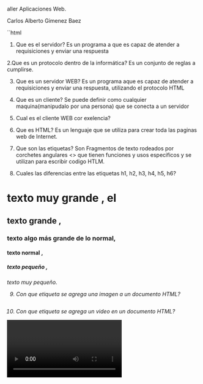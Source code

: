 aller Aplicaciones Web.

Carlos Alberto Gimenez Baez

´´html
1. Que es el servidor?
	Es un programa a que es capaz  de atender a requisiciones y enviar una respuesta

2.Que es un protocolo dentro de la informática?
	Es un conjunto de reglas a cumplirse.	

3. Que es un servidor WEB?
	Es un programa aque es capaz de atender a requisiciones y enviar una respuesta, utilizando el protocolo HTML

4. Que es un cliente?
	Se puede definir como cualquier maquina(manipudalo por una persona) que se conecta a un servidor

5. Cual es el cliente WEB cor exelencia?

	
6. Que es HTML?
Es un lenguaje  que se utiliza para crear toda las paginas web de Internet. 


7. Que son las etiquetas?
Son Fragmentos  de texto rodeados por corchetes angulares <> que tienen funciones y usos especificos y se utilizan para escribir codigo HTLM.

8. Cuales las diferencias entre las etiquetas h1, h2, h3, h4, h5, h6?
<h1> texto muy grande ,
 el <h2> texto grande , 
 <h3> texto algo más grande de lo normal,
  <h4>texto normal ,
  <h5> texto pequeño ,
  <h6> texto muy pequeño.


9. Con que etiqueta se agrega una imagen a un documento HTML?
 <img> 

10. Con que etiqueta se agrega un video en un documento HTML?
 <video>

11. Con que etiqueta se agrega un sonido a un documento HTML?
<audio>

12. Con que atributo se indica a la imagen que se utiliza dentro de una etiqueta de imagen?

Una de las primeras ventajas que nos ofrecen estas etiquetas es la de utilizar formatos diferentes, dependiendo del soporte del navegador. Así pues, podríamos hacer algo como esto:
<picture>
  <source srcset="imagen.webp"> <!-- Formato WebP -->
  <source srcset="imagen.jxr"> <!-- Formato JPEG XR -->
  <img src="imagen.jpg" alt="Descripción de la imagen"> <!-- Fallback -->
</picture>
13. Como se indica al navegador que el documento esta escrito en ingles?
Idioma en el que está escrita la página. Se usan las iniciales como: es_ES: español España, en_US: ingles americano

14. Que es una lista ordenada?
elementos relacionados se muestran siguiendo un orden determinado.
En todos estos casos, la lista más adecuada es la lista ordenada, que se define mediante la etiqueta <ol>. Los elementos de la lista se definen mediante la etiqueta <li>, la misma que se utiliza en las listas no ordenadas.
<ol>
  <li>Enchufar correctamente</li>
  <li>Comprobar conexiones</li>
  <li>Encender el aparato</li>
</ol>


15. Que es un alista no ordenad?
Las listas desordenadas funcionan de manera similar a las ordenadas. La diferencia básica es que en el caso de las listas desordenadas no existen relaciones jerárquicas entre los elementos del elenco, por lo cual no se prevén ordenaciones progresivas como las obtenidas mediante números o letras.

Las listas desordenadas constan de una sola marca de apertura y cierre <UL></UL> y tantas marcas de lista como voces hay que ordenar <LI>. La sintaxis correcta para definir una lista desordenada es:

<UL>
<LI> Primera voz del menú
<LI> Segunda voz del menú
<LI> Tercera voz del menú
</UL>

16. Como se indica un parrafo?
<p>	Define una parte que debe mostrarse como un párrafo.


17. Como se indica la negrita, la cursiva, el subrayado, el tachado, el subindice y el superindice?

NEGRITA
*Existen dos etiquetas que hacen que nuestro texto se convierta en negrita. La utilización de cualquiera de ellas es en principio indiferente (aunque pueda atribuírseles un significado diferente a cada una de ellas no vamos a prestarle atención a esto ahora). La primera es la etiqueta <b> y la otra es la etiqueta <strong>.
CURSIVA
*Para escribir un texto en cursiva se ha utilizado mucho en el pasado la etiqueta <i> (que por supuesto debes cerrarla con la etiqueta </i>). También se ha utilizado la etiqueta <em>. Como en el caso de la negrita, aunque podrían atribuírseles distintos significados no vamos a prestarle atención a esta cuestión ahora. Aquí presentamos un ejemplo:

+SUBRAYADO U (DEPRECATED)
*Para que la palabra o el texto quedara subrayado se usó en el pasado el rodearlo con la etiqueta <u> y cerrarlo con su correspondiente etiqueta </u>. Así se subrayaría una frase:

*SUPERÍNDICES Y SUBÍNDICES

Mediante HTML también podemos escribir expresiones con símbolos matemáticos. Gracias a las etiquetas siguientes podrás escribir subíndices y superíndices fácilmente. La etiqueta <sub> te servirá para escribir un subíndice y <sup> será la etiqueta para un superíndice. Así nos queda un ejemplo como el siguiente:

18. Que es Git?
es un software de control de versiones diseñado por Linus Torvalds, pensando en la eficiencia y la confiabilidad del mantenimiento de versiones de aplicaciones cuando éstas tienen un gran número de archivos de código fuente.


19. Que es GitHub?
es una plataforma de desarrollo colaborativo de software para alojar proyectos utilizando el sistema de control de versiones Git. El código se almacena de forma pública, aunque también se puede hacer de forma privada, creando una cuenta de pago.


21. Que es clonar un repocitorio, cual comando se utiliza?
Si deseas obtener una copia de un repositorio Git existente —por ejemplo, un proyecto en el que te gustaría contribuir— el comando que necesitas es git clone. Si estás familizarizado con otros sistemas de control de versiones como Subversion, verás que el comando es clone y no checkout. Es una distinción importante, ya que Git recibe una copia de casi todos los datos que tiene el servidor. Cada versión de cada archivo de la historia del proyecto es descargado cuando ejecutas git clone.
$ git clone git://github.com/schacon/grit.git


22. Que es un commit?
 Realiza el commit de los archivos que han sido registrados (con git-add)
      -a : Automáticamente registra todos los archivos modificados
$ git commit



23. Que es un push?
Guarda los cambios en un repositorio remoto

24. Que es la rama master?
La rama por defecto de Git es la rama master . Con la primera confirmación de cambios que realicemos, se creará esta rama principal master apuntando a dicha confirmación.

25. 


´´´